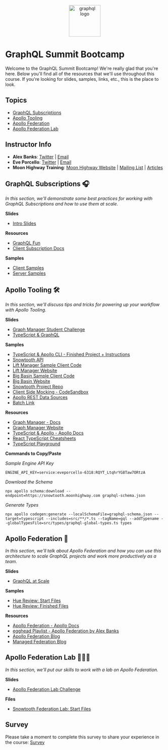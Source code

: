 <p align="center">
<img src="https://upload.wikimedia.org/wikipedia/commons/thumb/1/17/GraphQL_Logo.svg/512px-GraphQL_Logo.svg.png" width="100" alt="graphql logo"/>
</p>

# GraphQL Summit Bootcamp

Welcome to the GraphQL Summit Bootcamp! We're really glad that you're here. Below you'll find all of the resources that we'll use throughout this course. If you're looking for slides, samples, links, etc., this is the place to look.

## Topics

- [GraphQL Subscriptions](https://github.com/graphqlworkshop/summit-bootcamp#graphql-subscriptions-)
- [Apollo Tooling](https://github.com/graphqlworkshop/summit-bootcamp#apollo-tooling-)
- [Apollo Federation](https://github.com/graphqlworkshop/summit-bootcamp#apollo-federation-)
- [Apollo Federation Lab](https://github.com/graphqlworkshop/summit-bootcamp#apollo-federation-lab-)

## Instructor Info

- **Alex Banks**: [Twitter](https://twitter.com/moontahoe) | [Email](mailto:alex@moonhighway.com)
- **Eve Porcello**: [Twitter](https://twitter.com/eveporcello) | [Email](mailto:eve@moonhighway.com)
- **Moon Highway Training**: [Moon Highway Website](https://www.moonhighway.com) | [Mailing List](http://bit.ly/moonhighway) | [Articles](https://www.moonhighway.com/articles)

## GraphQL Subscriptions 🎧

_In this section, we'll demonstrate some best practices for working with GraphQL Subscriptions and how to use them at scale._

**Slides**

- [Intro Slides](https://slides.com/moonhighway/summit-bootcamp)

**Resources**

- [GraphQL Fun](https://graphql.fun)
- [Client Subscription Docs](https://www.apollographql.com/docs/react/data/subscriptions/)

**Samples**

- [Client Samples](https://github.com/graphqlworkshop/summit-bootcamp/tree/master/subscription-samples/client)
- [Server Samples](https://github.com/graphqlworkshop/summit-bootcamp/tree/master/subscription-samples/api)

## Apollo Tooling 🛠

_In this section, we'll discuss tips and tricks for powering up your workflow with Apollo Tooling._

**Slides**

- [Graph Manager Student Challenge](https://slides.com/moonhighway/graph-manager/)
- [TypeScript & GraphQL](https://slides.com/moonhighway/typescript-graphql)

**Samples**

- [TypeScript & Apollo CLI - Finished Project + Instructions](https://github.com/graphqlworkshop/snowtooth-typescript)
- [Snowtooth API](https://snowtooth.moonhighway.com)
- [Lift Manager Sample Client Code](https://github.com/eveporcello/lift-manager/blob/master/src/index.js)
- [Lift Manager Website](https://lift-manager.netlify.com)
- [Big Basin Sample Client Code](https://github.com/eveporcello/big-basin/blob/master/src/index.js)
- [Big Basin Website](https://big-basin.netlify.com)
- [Snowtooth Project Repo](https://github.com/moonhighway/snowtooth)
- [Client Side Mocking - CodeSandbox](https://codesandbox.io/s/client-mocking-epqmp)
- [Apollo REST Data Sources](https://github.com/MoonHighway/countries-datasources)
- [Batch Link](https://github.com/eveporcello/batching)

**Resources**

- [Graph Manager - Docs](https://www.apollographql.com/docs/graph-manager/)
- [Graph Manager Website](https://engine.apollographql.com)
- [TypeScript & Apollo - Apollo Docs](https://www.apollographql.com/docs/react/development-testing/static-typing/)
- [React TypeScript Cheatsheets](https://github.com/typescript-cheatsheets/react-typescript-cheatsheet)
- [TypeScript Playground](https://www.typescriptlang.org/play/index.html)

**Commands to Copy/Paste**

_Sample Engine API Key_

`ENGINE_API_KEY=service:eveporcello-6318:RQYT_LtqhrYG8Taw7ORtzA`

_Download the Schema_

`npx apollo schema:download --endpoint=https://snowtooth.moonhighway.com graphql-schema.json`

_Generate Types_

`npx apollo codegen:generate --localSchemaFile=graphql-schema.json --target=typescript --includes=src/**/*.ts --tagName=gql --addTypename --globalTypesFile=src/types/graphql-global-types.ts types`

## Apollo Federation 🚀

_In this section, we'll talk about Apollo Federation and how you can use this architecture to scale GraphQL projects and work more productively as a team._

**Slides**

- [GraphQL at Scale](https://slides.com/moonhighway/scale-cube/)

**Samples**

- [Hue Review: Start Files](https://github.com/graphqlworkshop/hue-review-activity)
- [Hue Review: Finished Files](https://github.com/graphqlworkshop/hue-review-activity/tree/complete)

**Resources**

- [Apollo Federation - Apollo Docs](https://www.apollographql.com/docs/apollo-server/federation/introduction/)
- [egghead Playlist - Apollo Federation by Alex Banks](https://egghead.io/playlists/getting-started-with-apollo-federation-60ad0165)
- [Apollo Federation Blog](https://blog.apollographql.com/apollo-federation-f260cf525d21)
- [Managed Federation Blog](https://blog.apollographql.com/announcing-managed-federation-265c9f0bc88e)

## Apollo Federation Lab 👩🏻‍🔬

_In this section, we'll put our skills to work with a lab on Apollo Federation._

**Slides**

- [Apollo Federation Lab Challenge](https://slides.com/moonhighway/federation-lab)

**Files**

- [Snowtooth Federation Lab: Start Files](https://github.com/graphqlworkshop/snowtooth-federation-lab)

## Survey

Please take a moment to complete this survey to share your experience in the course: [Survey](https://docs.google.com/forms/d/e/1FAIpQLSexotaIbdUJv_8UIuS2qOlUNU8k8QkWGH6owoX0PcQBhp9Duw/viewform?usp=sf_link)
